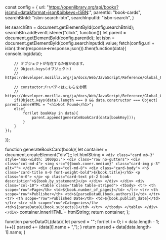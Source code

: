 const config = {
    url: "https://openlibrary.org/api/books?jscmd=data&format=json&bibkeys=ISBN:",
    parentId: "book-cards",
    searchBtnId: "isbn-search-btn",
    searchInputId: "isbn-search",
}

let searchBtn = document.getElementById(config.searchBtnId);
searchBtn.addEventListener("click", function(){
    let parent = document.getElementById(config.parentId);
    let isbn = document.getElementById(config.searchInputId).value;
    fetch(config.url + isbn).then(response=>response.json()).then(function(data){
        console.log(data);

        // オブジェクトが存在するか確かめます。
        // Object.keys(オブジェクト)
        // https://developer.mozilla.org/ja/docs/Web/JavaScript/Reference/Global_Objects/Object/keys

        // constuctorプロパティはこちらを参照
        // https://developer.mozilla.org/ja/docs/Web/JavaScript/Reference/Global_Objects/Object/constructor
        if(Object.keys(data).length === 0 && data.constructor === Object) parent.innerHTML = "<h1>Not Found</h1>";
        else{
            for(let bookKey in data){
                parent.append(generateBookCard(data[bookKey]));
            }
        }
    });
});

function generateBookCard(book){
    let container = document.createElement("div");;
    let htmlString =
    `
        <div class="card mb-3" style="max-width: 1000px;">
        <div class="row no-gutters">
            <div class="col-md-4">
                <img src="${book.cover.medium}" class="card-img p-3" alt="">
            </div>
            <div class="col-md-8">
                <div class="card-body">
                    <h5 class="card-title m-0 font-weight-bold">${book.title}</h5>
                    <p class="m-0"> </p>
                    <p class="card-text pt-2 book-description">${book.by_statement}</p>
                </div>
            </div>
        </div>
        <div class="col-10">
            <table class="table table-striped">
                <tbody>
                <tr>
                    <th scope="row">Page</th>
                    <td>${book.number_of_pages}</td>
                </tr>
                <tr>
                    <th scope="row">Publisher</th>
                    <td>${parseDataOL(book.authors)}</td>
                </tr>
                <tr>
                    <th scope="row">Published Date</th>
                    <td>${book.publish_date}</td>
                </tr>
                <tr>
                    <th scope="row">Categories</th>
                    <td>${parseDataOL(book.subjects)}</td>
                </tr>
                </tbody>
            </table>
        </div>
    </div>
    `
    container.innerHTML = htmlString;
    return container;
};

function parseDataOL(data){
    let parsed = "";
    for(let i = 0; i < data.length - 1; i++){
        parsed += (data[i].name + ",");
    }
    return parsed + data[data.length-1].name;
}
